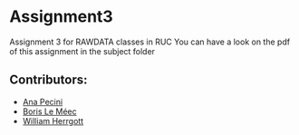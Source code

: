 # Assignment3

Assignment 3 for RAWDATA classes in RUC
You can have a look on the pdf of this assignment in the subject folder

<h2 class="display-5">Contributors:</h2>
  <p>
    <ul>
        <li>
            <a href="https://github.com/annapecini" title="annapecini">Ana Pecini</a>
        </li>
        <li>
            <a href="https://github.com/BorisLeMeec" title="BorisLeMeec">Boris Le Méec</a>
        </li>
        <li>
            <a href="https://github.com/WilliamHerrgott" title="WilliamHerrgott">William Herrgott</a>
        </li>
    </ul>
  </p>
